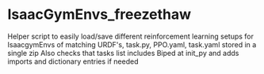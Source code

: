 # IsaacGymEnvs_freezethaw
Helper script to easily load/save different reinforcement learning setups for IsaacgymEnvs of matching URDF's, task.py, PPO.yaml, task.yaml stored in a single zip  Also checks that tasks list includes Biped at init_py and adds imports and dictionary entries if needed
